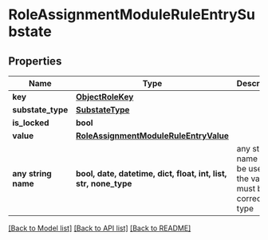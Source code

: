 # RoleAssignmentModuleRuleEntrySubstate


## Properties
Name | Type | Description | Notes
------------ | ------------- | ------------- | -------------
**key** | [**ObjectRoleKey**](ObjectRoleKey.md) |  | 
**substate_type** | [**SubstateType**](SubstateType.md) |  | 
**is_locked** | **bool** |  | 
**value** | [**RoleAssignmentModuleRuleEntryValue**](RoleAssignmentModuleRuleEntryValue.md) |  | [optional] 
**any string name** | **bool, date, datetime, dict, float, int, list, str, none_type** | any string name can be used but the value must be the correct type | [optional]

[[Back to Model list]](../README.md#documentation-for-models) [[Back to API list]](../README.md#documentation-for-api-endpoints) [[Back to README]](../README.md)


